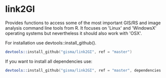 # link2GI

Provides functions to access some of the most important GIS/RS and image analysis command line tools from R.  It focuses on 'Linux' and 'WindowsX' operating systems but nevertheless it should also work with 'OSX'.


For installation use devtools::install_github().

```S
devtools::install_github("gisma/link2GI", ref = "master")
```

If you want to install all dependencies use:

```S
devtools::install_github("gisma/link2GI", ref = "master", dependencies = TRUE, force = TRUE)
```
